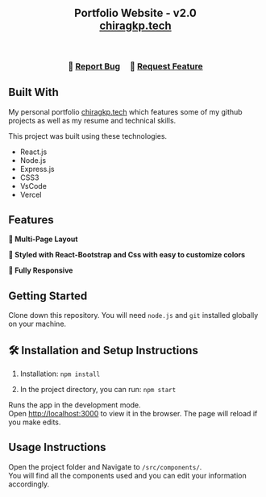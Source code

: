 <h2 align="center">
  Portfolio Website - v2.0<br/>
  <a href="https://chiragkp.vercel.app/" target="_blank">chiragkp.tech</a>
</h2>

<br/>

<h3 align="center">
    🔹
    <a href="https://github.com/chiragkp06/Portfolio/issues">Report Bug</a> &nbsp; &nbsp;
    🔹
    <a href="https://github.com/chiragkp06/Portfolio/issues">Request Feature</a>
</h3>

## Built With

My personal portfolio <a href="https://chiragkp.vercel.app/" target="_blank">chiragkp.tech</a> which features some of my github projects as well as my resume and technical skills.<br/>

This project was built using these technologies.

- React.js
- Node.js
- Express.js
- CSS3
- VsCode
- Vercel

## Features

**📖 Multi-Page Layout**

**🎨 Styled with React-Bootstrap and Css with easy to customize colors**

**📱 Fully Responsive**

## Getting Started

Clone down this repository. You will need `node.js` and `git` installed globally on your machine.

## 🛠 Installation and Setup Instructions

1. Installation: `npm install`

2. In the project directory, you can run: `npm start`

Runs the app in the development mode.\
Open [http://localhost:3000](http://localhost:3000) to view it in the browser.
The page will reload if you make edits.

## Usage Instructions

Open the project folder and Navigate to `/src/components/`. <br/>
You will find all the components used and you can edit your information accordingly.



